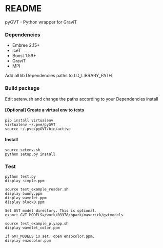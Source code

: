 # README #

pyGVT - Python wrapper for GraviT

### Dependencies

* Embree 2.15+
* IceT
* Boost 1.59+
* GraviT
* MPI

Add all lib Dependencies paths to LD_LIBRARY_PATH

### Build package

Edit setenv.sh and change the paths according to your Dependencies install

#### [Optional] Create a virtual env to tests
```
pip install virtualenv
virtualenv ~/.pve/pyGVT
source ~/.pve/pyGVT/bin/active
```

#### Install
```
source setenv.sh
python setup.py install
```

### Test

```
python test.py
display simple.ppm
```
```
source test_example_reader.sh
display bunny.ppm
display wavelet.ppm
display block0.ppm
```
```
Set GVT model directory. This is optional.
export GVT_MODELS=/work/03378/hpark/maverick/gvtmodels

source test_example_plyapp.sh
display wavelet_color.ppm

If GVT_MODELS is set, open enzocolor.ppm.
display enzocolor.ppm
```
